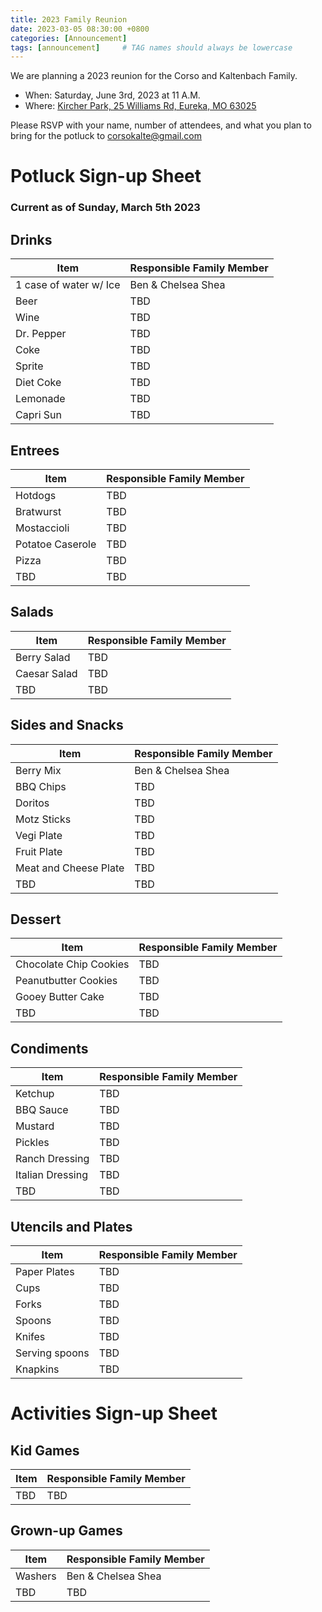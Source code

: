 ```yaml
---
title: 2023 Family Reunion
date: 2023-03-05 08:30:00 +0800
categories: [Announcement]
tags: [announcement]     # TAG names should always be lowercase
---
```


We are planning a 2023 reunion for the Corso and Kaltenbach Family.   

- When: Saturday, June 3rd, 2023 at 11 A.M.  
- Where: [Kircher Park, 25 Williams Rd, Eureka, MO 63025](https://www.google.com/maps/place/Kircher+Park/@38.502744,-90.6155987,16z/data=!4m14!1m7!3m6!1s0x87d92817a45c6819:0x8005682ed093d1f!2sKircher+Park!8m2!3d38.502744!4d-90.612958!16s%2Fg%2F1tcvjm_2!3m5!1s0x87d92817a45c6819:0x8005682ed093d1f!8m2!3d38.502744!4d-90.612958!16s%2Fg%2F1tcvjm_2)   

Please RSVP with your name, number of attendees, and what you plan to bring for the potluck to [corsokalte@gmail.com](mailto:corsokalte@gmail.com?subject=[CKFamilyReunion])

# Potluck Sign-up Sheet

### Current as of Sunday, March 5th 2023

## Drinks

| Item      | Responsible Family Member |
| ----------- | ----------- |
| 1 case of water w/ Ice    | Ben & Chelsea Shea       |
| Beer                      | TBD                      | 
| Wine                      | TBD                      |
| Dr. Pepper                | TBD                      | 
| Coke                      | TBD                      | 
| Sprite                    | TBD                      | 
| Diet Coke                 | TBD                      | 
| Lemonade                  | TBD                      | 
| Capri Sun                 | TBD                      | 

## Entrees

| Item      | Responsible Family Member |
| ----------- | ----------- |
| Hotdogs            |      TBD    |
| Bratwurst          |      TBD    |
| Mostaccioli        |      TBD    |
| Potatoe Caserole   |      TBD    |
| Pizza              |      TBD    |
| TBD                |      TBD    | 


## Salads

| Item      | Responsible Family Member |
| ----------- | ----------- |
| Berry Salad      |   TBD        |
| Caesar Salad     |   TBD        |
| TBD              |   TBD        | 

## Sides and Snacks

| Item      | Responsible Family Member |
| ----------- | ----------- |
| Berry Mix               |     Ben & Chelsea Shea  |
| BBQ Chips               |     TBD                 |
| Doritos                 |     TBD                 |
| Motz Sticks             |     TBD                 |
| Vegi Plate              |     TBD                 |
| Fruit Plate             |     TBD                 |
| Meat and Cheese Plate   |     TBD                 |
| TBD                     |     TBD                 | 

## Dessert

| Item      | Responsible Family Member |
| ----------- | ----------- |
| Chocolate Chip Cookies            |  TBD      |
| Peanutbutter Cookies              |  TBD      |
| Gooey Butter Cake                 |  TBD      |
| TBD                               |  TBD       | 

## Condiments

| Item      | Responsible Family Member |
| ----------- | ----------- |
| Ketchup                  | TBD     |
| BBQ Sauce                | TBD     | 
| Mustard                  | TBD     | 
| Pickles                  | TBD     | 
| Ranch Dressing           | TBD     |
| Italian Dressing         | TBD     |
| TBD                      | TBD     |

## Utencils and Plates

| Item      | Responsible Family Member |
| ----------- | ----------- |
| Paper Plates     | TBD      |
| Cups             | TBD      | 
| Forks            | TBD      | 
| Spoons           | TBD      | 
| Knifes           | TBD      | 
| Serving spoons   | TBD      | 
| Knapkins         | TBD      | 

# Activities Sign-up Sheet

## Kid Games

| Item      | Responsible Family Member |
| ----------- | ----------- |
| TBD    | TBD       |

## Grown-up Games

| Item      | Responsible Family Member |
| ----------- | ----------- |
| Washers    | Ben & Chelsea Shea       |
| TBD    | TBD     |
